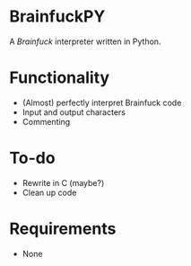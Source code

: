 # BrainfuckPY

A _Brainfuck_ interpreter written in Python.

# Functionality

* (Almost) perfectly interpret Brainfuck code
* Input and output characters
* Commenting

# To-do

* Rewrite in C (maybe?)
* Clean up code

# Requirements

* None
